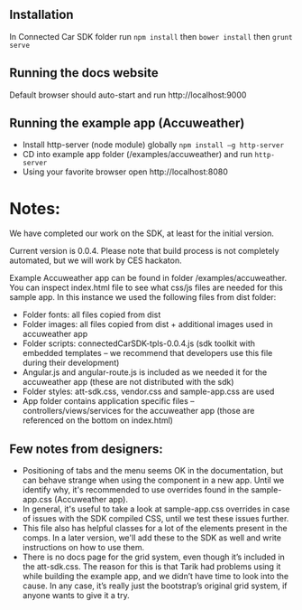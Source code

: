 ## Installation
In Connected Car SDK folder run `npm install`
then `bower install`
then `grunt serve`

## Running the docs website
Default browser should auto-start and run http://localhost:9000

## Running the example app (Accuweather)
- Install http-server (node module) globally `npm install –g http-server`
- CD into example app folder (/examples/accuweather) and run `http-server`
- Using your favorite browser open http://localhost:8080

# Notes:
We have completed our work on the SDK, at least for the initial version.
 
Current version is 0.0.4. Please note that build process is not completely automated, but we will work by CES hackaton.
 
Example Accuweather app can be found in folder /examples/accuweather. You can inspect index.html file to see what css/js files are needed for this sample app. In this instance we used the following files from dist folder:
- Folder fonts: all files copied from dist
- Folder images: all files copied from dist + additional images used in accuweather app
- Folder scripts: connectedCarSDK-tpls-0.0.4.js (sdk toolkit with embedded templates – we recommend that developers use this file during their development)
- Angular.js and angular-route.js is included as we needed it for the accuweather app (these are not distributed with the sdk)
- Folder styles: att-sdk.css, vendor.css and sample-app.css are used
- App folder contains application specific files – controllers/views/services for the accuweather app (those are referenced on the bottom on index.html)

## Few notes from designers:
- Positioning of tabs and the menu seems OK in the documentation, but can behave strange when using the component in a new app. Until we identify why, it's recommended to use overrides found in the sample-app.css (Accuweather app).
- In general, it's useful to take a look at sample-app.css overrides in case of issues with the SDK compiled CSS, until we test these issues further.
- This file also has helpful classes for a lot of the elements present in the comps. In a later version, we'll add these to the SDK as well and write instructions on how to use them.
- There is no docs page for the grid system, even though it’s included in the att-sdk.css. The reason for this is that Tarik had problems using it while building the example app, and we didn’t have time to look into the cause. In any case, it’s really just the bootstrap’s original grid system, if anyone wants to give it a try.
